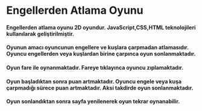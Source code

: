 # Engellerden Atlama Oyunu
#### Engellerden atlama oyunu 2D oyundur. JavaScript,CSS,HTML teknolojileri kullanılarak geliştirilmiştir.
#### Oyunun amacı oyuncunun engellere ve kuşlara çarpmadan atlamasıdır. Oyuncu engellerden veya kuşlardan birine çarpınca oyun sonlanmaktadır.
#### Oyun fare ile oynanmaktadır. Fareye tıklayınca oyuncu zıplamaktadır.
#### Oyun başladıktan sonra puan artmaktadır. Oyuncu engele veya kuşa çarpmadığı sürece puan artmaktadır. Aksi takdirde oyun sonlanmaktadır.
#### Oyun sonlandıktan sonra sayfa yenilenerek oyun tekrar oynanabilir.

